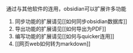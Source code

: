 通过与其他软件的连用，obsidian可以扩展许多功能
1. 同步功能的扩展请见[[如何同步obsidian数据库]]
2. 导出功能的扩展请见[[如何导出为PDF]]
3. 编写功能的扩展请见[[如何与quicker连用]]
4. [[网页web如何转为markdown]]